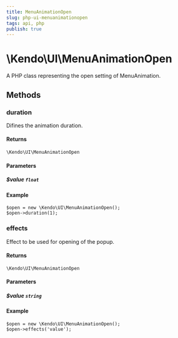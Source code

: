 ```yaml
---
title: MenuAnimationOpen
slug: php-ui-menuanimationopen
tags: api, php
publish: true
---
```


# \Kendo\UI\MenuAnimationOpen

A PHP class representing the open setting of MenuAnimation.


## Methods

### duration
Difines the animation duration.

#### Returns
`\Kendo\UI\MenuAnimationOpen`

#### Parameters

##### $value `float`



#### Example 
    $open = new \Kendo\UI\MenuAnimationOpen();
    $open->duration(1);

### effects
Effect to be used for opening of the popup.

#### Returns
`\Kendo\UI\MenuAnimationOpen`

#### Parameters

##### $value `string`



#### Example 
    $open = new \Kendo\UI\MenuAnimationOpen();
    $open->effects('value');

